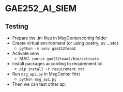 # GAE252_AI_SIEM
## Testing
- Prepare the .ini files in MsgCenter/config folder
- Create virtual environment (or using poetry, uv ...etc)
  - `python -m venv gae252team2`
- Activate venv
  - MAC: `source gae252team2/bin/activate`
- Install packages according to requirement.txt
  - `pip install -r requirement.txt`
- Run `msg_api.py` in MsgCenter first
  - `python msg_api.py`
- Then we can test other api
